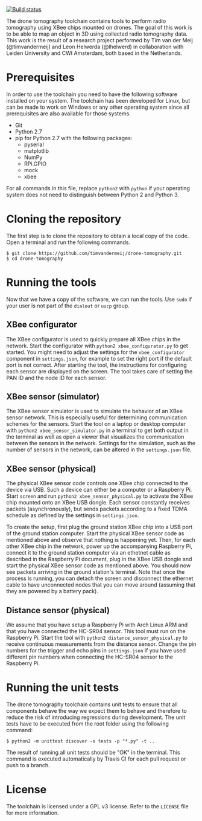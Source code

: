 [![Build status](https://travis-ci.org/timvandermeij/drone-tomography.svg)](https://travis-ci.org/timvandermeij/drone-tomography)

The drone tomography toolchain contains tools to perform radio tomography
using XBee chips mounted on drones. The goal of this work is to be able
to map an object in 3D using collected radio tomography data. This work is
the result of a research project performed by Tim van der Meij (@timvandermeij)
and Leon Helwerda (@lhelwerd) in collaboration with Leiden University and
CWI Amsterdam, both based in the Netherlands.

Prerequisites
=============

In order to use the toolchain you need to have the following software
installed on your system. The toolchain has been developed for Linux, but
can be made to work on Windows or any other operating system since all
prerequisites are also available for those systems.

* Git
* Python 2.7
* pip for Python 2.7 with the following packages:
    * pyserial
    * matplotlib
    * NumPy
    * RPi.GPIO
    * mock
    * xbee

For all commands in this file, replace `python2` with `python` if your
operating system does not need to distinguish between Python 2 and Python 3.

Cloning the repository
======================

The first step is to clone the repository to obtain a local copy of the 
code. Open a terminal and run the following commands.

    $ git clone https://github.com/timvandermeij/drone-tomography.git
    $ cd drone-tomography

Running the tools
=================

Now that we have a copy of the software, we can run the tools. Use `sudo` if
your user is not part of the `dialout` or `uucp` group.

XBee configurator
-----------------

The XBee configurator is used to quickly prepare all XBee chips in the
network. Start the configurator with `python2 xbee_configurator.py` to
get started. You might need to adjust the settings for the `xbee_configurator`
component in `settings.json`, for example to set the right port if the
default port is not correct. After starting the tool, the instructions for
configuring each sensor are displayed on the screen. The tool takes care of
setting the PAN ID and the node ID for each sensor.

XBee sensor (simulator)
-----------------------

The XBee sensor simulator is used to simulate the behavior of an XBee
sensor network. This is especially useful for determining communication
schemes for the sensors. Start the tool on a laptop or desktop computer
with `python2 xbee_sensor_simulator.py` in a terminal to get both output
in the terminal as well as open a viewer that visualizes the communication
between the sensors in the network. Settings for the simulation, such as
the number of sensors in the network, can be altered in the `settings.json`
file.

XBee sensor (physical)
----------------------

The physical XBee sensor code controls one XBee chip connected to the
device via USB. Such a device can either be a computer or a Raspberry
Pi. Start `screen` and run `python2 xbee_sensor_physical.py` to
activate the XBee chip mounted onto an XBee USB dongle. Each sensor
constantly receives packets (asynchronously), but sends packets according
to a fixed TDMA schedule as defined by the settings in `settings.json`.

To create the setup, first plug the ground station XBee chip into a USB
port of the ground station computer. Start the physical XBee sensor code
as mentioned above and observe that nothing is happening yet. Then, for
each other XBee chip in the network, power up the accompanying Raspberry
Pi, connect it to the ground station computer via an ethetnet cable as 
described in the Raspberry Pi document, plug in the XBee USB dongle
and start the physical XBee sensor code as mentioned above. You should now
see packets arriving in the ground station's terminal. Note that once the
process is running, you can detach the screen and disconnect the ethernet
cable to have unconnected nodes that you can move around (assuming that
they are powered by a battery pack).

Distance sensor (physical)
--------------------------

We assume that you have setup a Raspberry Pi with Arch Linux ARM and
that you have connected the HC-SR04 sensor. This tool must run on the
Raspberry Pi. Start the tool with `python2 distance_sensor_physical.py`
to receive continuous measurements from the distance sensor. Change the pin
numbers for the trigger and echo pins in `settings.json` if you have used
different pin numbers when connecting the HC-SR04 sensor to the Raspberry Pi.

Running the unit tests
======================

The drone tomography toolchain contains unit tests to ensure that all
components behave the way we expect them to behave and therefore to reduce
the risk of introducing regressions during development. The unit tests
have to be executed from the root folder using the following command:

    $ python2 -m unittest discover -s tests -p "*.py" -t ..

The result of running all unit tests should be "OK" in the terminal. This command is executed automatically by Travis CI for each pull request or push to a branch.

License
=======

The toolchain is licensed under a GPL v3 license. Refer to the `LICENSE`
file for more information.
